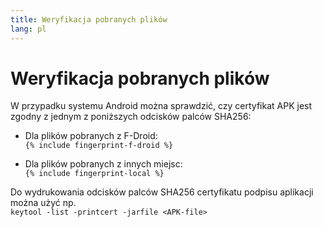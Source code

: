 ```yaml
---
title: Weryfikacja pobranych plików
lang: pl
---
```




<!-- GENERATED FILE -- DO NOT EDIT -->



# Weryfikacja pobranych plików

W przypadku systemu Android można sprawdzić, czy certyfikat APK jest zgodny z jednym z poniższych odcisków palców SHA256: 

* Dla plików pobranych z F-Droid:  
  `{% include fingerprint-f-droid %}`

* Dla plików pobranych z innych miejsc:  
  `{% include fingerprint-local %}`

Do wydrukowania odcisków palców SHA256 certyfikatu podpisu aplikacji można użyć np.  
`keytool -list -printcert -jarfile <APK-file>`